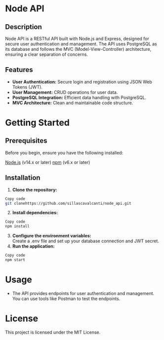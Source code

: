# Node API

## Description
Node API is a RESTful API built with Node.js and Express, designed for secure user authentication and management. The API uses PostgreSQL as its database and follows the MVC (Model-View-Controller) architecture, ensuring a clear separation of concerns.

## Features
- **User Authentication:** Secure login and registration using JSON Web Tokens (JWT).
- **User Management:** CRUD operations for user data.
- **PostgreSQL Integration:** Efficient data handling with PostgreSQL.
- **MVC Architecture:** Clean and maintainable code structure.

# Getting Started
## Prerequisites
Before you begin, ensure you have the following installed:

[Node.js](https://nodejs.org/pt) (v14.x or later)
[npm](https://www.npmjs.com/) (v6.x or later)
  
## Installation
1. **Clone the repository:**


```bash
Copy code
git clonehttps://github.com/sillascavalcanti/node_api.git
````
2. **Install dependencies:**
```bash
Copy code
npm install
```
3. **Configure the environment variables:** <br/>
Create a .env file and set up your database connection and JWT secret.
4. **Run the application:**
```bash
Copy code
npm start
```
# Usage
- The API provides endpoints for user authentication and management. You can use tools like Postman to test the endpoints.

# License
This project is licensed under the MIT License.
